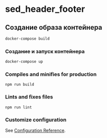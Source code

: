 # sed_header_footer

## Создание образа контейнера
```bash
docker-compose build
```

### Создание и запуск контейнера
```bash
docker-compose up
```

### Compiles and minifies for production
```
npm run build
```

### Lints and fixes files
```
npm run lint
```

### Customize configuration
See [Configuration Reference](https://cli.vuejs.org/config/).

